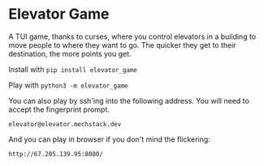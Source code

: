# Elevator Game

A TUI game, thanks to curses, where you control elevators in a building to move people to where they want to go.
The quicker they get to their destination, the more points you get.

Install with `pip install elevator_game`

Play with `python3 -m elevator_game`

You can also play by ssh'ing into the following address. You will need to accept the fingerprint prompt.

`elevator@elevator.mechstack.dev`

And you can play in browser if you don't mind the flickering:

`http://67.205.139.95:8080/`
